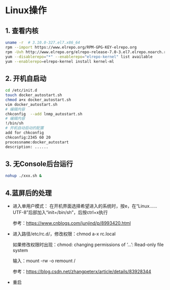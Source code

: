 # Linux操作

## 1. 查看内核
```bash
uname -r  # 3.10.0-327.el7.x86_64
rpm --import https://www.elrepo.org/RPM-GPG-KEY-elrepo.org
rpm -Uvh http://www.elrepo.org/elrepo-release-7.0-3.el7.elrepo.noarch.rpm
yum --disablerepo="*" --enablerepo="elrepo-kernel" list available
yum --enablerepo=elrepo-kernel install kernel-ml
```

## 2. 开机自启动
````bash
cd /etc/init.d
touch docker_autostart.sh
chmod a+x docker_autostart.sh
vim docker_autostart.sh
# 编辑内容
chkconfig  --add lnmp_autostart.sh
# 编辑内容
!/bin/sh
# 开机自动启动的配置
add for chkconfig
chkconfig:2345 60 20
processname:docker_autostart
description: ......
````

## 3. 无Console后台运行
```bash
nohup ./xxx.sh &
```

## 4.蓝屏后的处理

- 进入单用户模式：
  在开机界面选择希望进入的系统时，按e，在“Linux……UTF-8”后部加入“init=/bin/sh”，后按ctrl+x执行

  参考：https://www.cnblogs.com/junjind/p/8993420.html

- 进入路径/etc/rc.d/，修改权限：chmod a-x rc.local

  如果修改权限时出现：chmod: changing permissions of ‘…’: Read-only file system

  输入：mount -rw -o remount /

  参考：https://blog.csdn.net/zhangpeterx/article/details/83928344

- 重启
